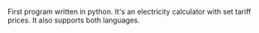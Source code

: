 First program written in python.
It's an electricity calculator with set tariff prices. It also supports both languages.
